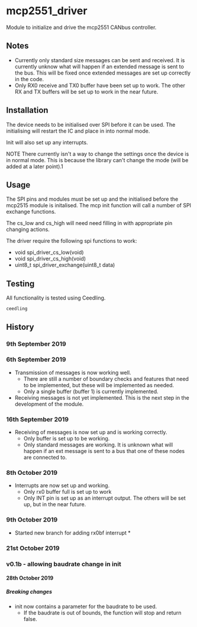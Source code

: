 # mcp2551_driver

Module to initialize and drive the mcp2551 CANbus controller.

## Notes

* Currently only standard size messages can be sent and received. It is currently unknow what will happen if an extended message is sent to the bus. This will be fixed once extended messages are set up correctly in the code.
* Only RX0 receive and TX0 buffer have been set up to work. The other RX and TX buffers will be set up to work in the near future.

## Installation

The device needs to be initialised over SPI before it can be used. The initialising will restart the IC and place in into normal mode.

Init will also set up any interrupts.

NOTE There currently isn't a way to change the settings once the device is in normal mode. This is because the library can't change the mode (will be added at a later point).1

## Usage

The SPI pins and modules must be set up and the initialised before the mcp2515 module is initalised. The mcp init function will call a number of SPI exchange functions.

The cs_low and cs_high will need need filling in with appropriate pin changing actions.

The driver require the following spi functions to work:
* void spi_driver_cs_low(void)
* void spi_driver_cs_high(void)
* uint8_t spi_driver_exchange(uint8_t data)

## Testing

All functionality is tested using Ceedling.

```
ceedling
```

## History

### 9th September 2019

### 6th September 2019

* Transmission of messages is now working well.
  * There are still a number of boundary checks and features that need to be implemented, but these will be implemented as needed.
  * Only a single buffer (buffer 1) is currently implemented.
* Receiving messages is not yet implemented. This is the next step in the development of the module.

### 16th September 2019

* Receiving of messages is now set up and is working correctly.
  * Only buffer is set up to be working.
  * Only standard messages are working. It is unknown what will happen if an ext message is sent to a bus that one of these nodes are connected to.
 
### 8th October 2019

* Interrupts are now set up and working.
    * Only rx0 buffer full is set up to work
    * Only INT pin is set up as an interrupt output. The others will be set up, but in the near future.

### 9th October 2019

* Started new branch for adding rx0bf interrupt
    * 

### 21st October 2019

### v0.1b - allowing baudrate change in init

#### 28th October 2019

##### Breaking changes
* init now contains a parameter for the baudrate to be used.
    * If the baudrate is out of bounds, the function will stop and return false.

